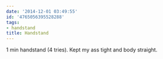 ```yaml
---
date: '2014-12-01 03:49:55'
id: '4765056395528288'
tags:
- handstand
title: Handstand
---
```


1 min handstand (4 tries). Kept my ass tight and body straight.
